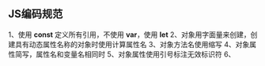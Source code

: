## JS编码规范
1、使用 **const** 定义所有引用，不使用 **var**，使用 **let**
2、对象用字面量来创建，创建具有动态属性名称的对象时使用计算属性名
3、对象方法名使用缩写
4、对象属性简写，属性名和变量名相同时
5、对象属性使用引号标注无效标识符
6、